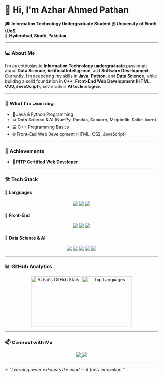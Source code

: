 # 👋 Hi, I'm Azhar Ahmed Pathan  

🎓 **Information Technology Undergraduate Student @ University of Sindh (UoS)**  
📍 **Hyderabad, Sindh, Pakistan**  

---

### 💻 About Me  
I’m an enthusiastic **Information Technology undergraduate** passionate about **Data Science**, **Artificial Intelligence**, and **Software Development**.  
Currently, I’m deepening my skills in **Java**, **Python**, and **Data Science**, while building a solid foundation in **C++**, **Front-End Web Development (HTML, CSS, JavaScript)**, and modern **AI technologies**.

---

### 🧠 What I'm Learning  
- 🌱 Java & Python Programming  
- 📊 Data Science & AI (NumPy, Pandas, Seaborn, Matplotlib, Scikit-learn)  
- 💻 C++ Programming Basics  
- 🌐 Front-End Web Development (HTML, CSS, JavaScript)

---

### 🏅 Achievements  
- 🥇 **PITP Certified Web Developer**

---

### 🛠️ Tech Stack  

#### 🧩 Languages  
<p align="center">
  <img src="https://img.shields.io/badge/Java-%23ED8B00.svg?style=for-the-badge&logo=openjdk&logoColor=white" />
  <img src="https://img.shields.io/badge/Python-3776AB.svg?style=for-the-badge&logo=python&logoColor=white" />
  <img src="https://img.shields.io/badge/C%2B%2B-00599C.svg?style=for-the-badge&logo=c%2B%2B&logoColor=white" />
</p>

#### 🎨 Front-End  
<p align="center">
  <img src="https://img.shields.io/badge/HTML5-E34F26.svg?style=for-the-badge&logo=html5&logoColor=white" />
  <img src="https://img.shields.io/badge/CSS3-1572B6.svg?style=for-the-badge&logo=css3&logoColor=white" />
  <img src="https://img.shields.io/badge/JavaScript-F7DF1E.svg?style=for-the-badge&logo=javascript&logoColor=black" />
</p>

#### 🤖 Data Science & AI  
<p align="center">
  <img src="https://img.shields.io/badge/NumPy-013243.svg?style=for-the-badge&logo=numpy&logoColor=white" />
  <img src="https://img.shields.io/badge/Pandas-150458.svg?style=for-the-badge&logo=pandas&logoColor=white" />
  <img src="https://img.shields.io/badge/Seaborn-0099CC.svg?style=for-the-badge&logoColor=white" />
  <img src="https://img.shields.io/badge/Matplotlib-11557C.svg?style=for-the-badge&logo=plotly&logoColor=white" />
  <img src="https://img.shields.io/badge/Scikit--learn-F7931E.svg?style=for-the-badge&logo=scikit-learn&logoColor=white" />
</p>

---

### 📊 GitHub Analytics  

<p align="center">
  <img src="https://github-readme-stats.vercel.app/api?username=AzharAhmedPathan&show_icons=true&theme=tokyonight" alt="Azhar's GitHub Stats" height="165">
  <img src="https://github-readme-stats.vercel.app/api/top-langs/?username=AzharAhmedPathan&layout=compact&theme=tokyonight" alt="Top Languages" height="165">
</p>

---

### 📫 Connect with Me  
<p align="center">
  <a href="https://www.linkedin.com/in/azharahmedyzp/">
    <img src="https://img.shields.io/badge/LinkedIn-%230A66C2.svg?style=for-the-badge&logo=linkedin&logoColor=white" />
  </a>
  <a href="mailto:azharahmedyzp@gmail.com">
    <img src="https://img.shields.io/badge/Email-D14836.svg?style=for-the-badge&logo=gmail&logoColor=white" />
  </a>
</p>

---

⭐ *“Learning never exhausts the mind — it fuels innovation.”*
